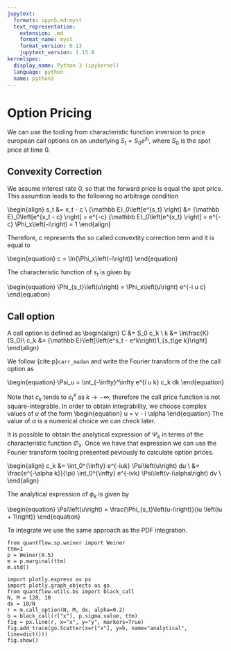 ```yaml
---
jupytext:
  formats: ipynb,md:myst
  text_representation:
    extension: .md
    format_name: myst
    format_version: 0.13
    jupytext_version: 1.13.8
kernelspec:
  display_name: Python 3 (ipykernel)
  language: python
  name: python3
---
```


# Option Pricing


We can use the tooling from characteristic function inversion to price european call options on an underlying $S_t = S_0 e^{s_t}$, where $S_0$ is the spot price at time 0.

## Convexity Correction

We assume interest rate 0, so that the forward price is equal the spot price. This assumtion leads to the following no arbitrage condition

\begin{align}
s_t &= x_t - c \\
{\mathbb E}_0\left[e^{s_t} \right] &= {\mathbb E}_0\left[e^{x_t - c} \right] = e^{-c} {\mathbb E}_0\left[e^{x_t} \right] = e^{-c} \Phi_x\left(-i\right) = 1
\end{align}

Therefore, c represents the so called convextity correction term and it is equal to

\begin{equation}
  c = \ln{\Phi_x\left(-i\right)}
\end{equation}

The characteristic function of $s_t$ is given by

\begin{equation}
 \Phi_{s_t}\left(u\right) = \Phi_x\left(u\right) e^{-i u c}
\end{equation}

## Call option

A call option is defined as
\begin{align}
C &= S_0 c_k \\
k &= \ln\frac{K}{S_0}\\ 
c_k &= {\mathbb E}\left[\left(e^s_t - e^k\right)1_{s_t\ge k}\right]
\end{align}


We follow {cite:p}`carr_madan` and write the Fourier transform of the the call option as

\begin{equation}
\Psi_u = \int_{-\infty}^\infty e^{i u k} c_k dk
\end{equation}

Note that $c_k$ tends to $e^x_t$ as $k \to -\infty$, therefore the call price function is not square-integrable. In order to obtain integrability, we choose complex values of $u$ of the form
\begin{equation}
u = v - i \alpha
\end{equation}
The value of $\alpha$ is a numerical choice we can check later.

It is possible to obtain the analytical expression of $\Psi_k$ in terms of the characteristic function $\Phi_x$. Once we have that expression we can use the Fourier transform tooling presented peviously to calculate option prices.

\begin{align}
c_k &= \int_0^{\infty} e^{-iuk} \Psi\left(u\right) du \\
    &= \frac{e^{-\alpha k}}{\pi} \int_0^{\infty} e^{-ivk} \Psi\left(v-i\alpha\right) dv \\
\end{align}

The analytical expression of $\phi_k$ is given by

\begin{equation}
\Psi\left(u\right) = \frac{\Phi_{s_t}\left(u-i\right)}{iu \left(iu + 1\right)}
\end{equation}

To integrate we use the same approach as the PDF integration.

```{code-cell} ipython3
from quantflow.sp.weiner import Weiner
ttm=1
p = Weiner(0.5)
m = p.marginal(ttm)
m.std()
```

```{code-cell} ipython3
import plotly.express as px
import plotly.graph_objects as go
from quantflow.utils.bs import black_call
N, M = 128, 10
dx = 10/N
r = m.call_option(N, M, dx, alpha=0.2)
b = black_call(r["x"], p.sigma.value, ttm)
fig = px.line(r, x="x", y="y", markers=True)
fig.add_trace(go.Scatter(x=r["x"], y=b, name="analytical", line=dict()))
fig.show()
```
